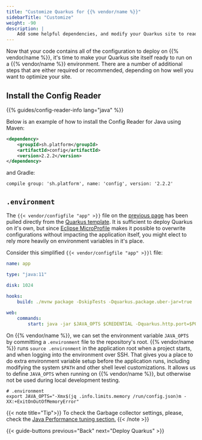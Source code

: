 ```yaml
---
title: "Customize Quarkus for {{% vendor/name %}}"
sidebarTitle: "Customize"
weight: -90
description: |
    Add some helpful dependencies, and modify your Quarkus site to read from a {{% vendor/name %}} environment.
---
```


Now that your code contains all of the configuration to deploy on {{% vendor/name %}}, it's time to make your Quarkus site itself ready to run on a {{% vendor/name %}} environment. There are a number of additional steps that are either required or recommended, depending on how well you want to optimize your site.

## Install the Config Reader

{{% guides/config-reader-info lang="java" %}}

Below is an example of how to install the Config Reader for Java using Maven:

```xml
<dependency>
    <groupId>sh.platform</groupId>
    <artifactId>config</artifactId>
    <version>2.2.2</version>
</dependency>
```

and Gradle:

```txt
compile group: 'sh.platform', name: 'config', version: '2.2.2'
```

## `.environment`

The `{{< vendor/configfile "app" >}}` file on the [previous page](/guides/quarkus/deploy/configure.md#configure-apps-in-platformappyaml) has been pulled directly from the [Quarkus template](https://github.com/platformsh-templates/quarkus/blob/master/.platform.app.yaml). It is sufficient to deploy Quarkus on it's own, but since [Eclipse MicroProfile](https://github.com/eclipse/microprofile-config) makes it possible to overwrite configurations without impacting the application itself, you might elect to rely more heavily on environment variables in it's place.

Consider this simplified `{{< vendor/configfile "app" >}}l` file:

```yaml
name: app

type: "java:11"

disk: 1024

hooks:
    build: ./mvnw package -DskipTests -Dquarkus.package.uber-jar=true
    
web:
    commands:
        start: java -jar $JAVA_OPTS $CREDENTIAL -Dquarkus.http.port=$PORT target/file.jar
```

On {{% vendor/name %}}, we can set the environment variable `JAVA_OPTS` by committing a `.environment` file to the repository's root. {{% vendor/name %}} runs `source .environment` in the application root when a project starts, and when logging into the environment over SSH.
That gives you a place to do extra environment variable setup before the application runs, including modifying the system `$PATH` and other shell level customizations.
It allows us to define `JAVA_OPTS` when running on {{% vendor/name %}}, but otherwise not be used during local development testing.

```shell
# .environment
export JAVA_OPTS="-Xmx$(jq .info.limits.memory /run/config.json)m -XX:+ExitOnOutOfMemoryError"
```

{{< note title="Tip">}}
To check the Garbage collector settings, please, check the [Java Performance tuning section.](/languages/java/tuning.md)
{{< /note >}}

{{< guide-buttons previous="Back" next="Deploy Quarkus" >}}
